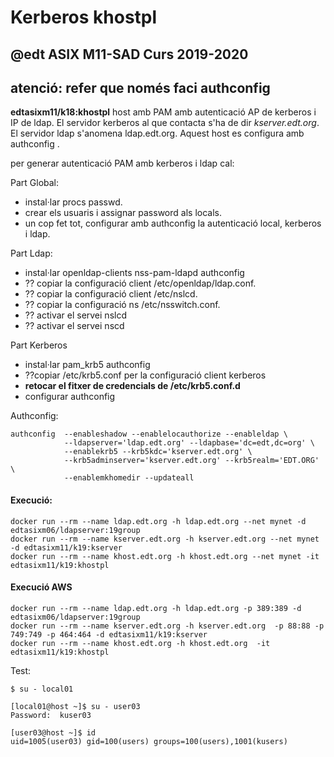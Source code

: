 # Kerberos khostpl
## @edt ASIX M11-SAD Curs 2019-2020

## atenció: refer que només faci authconfig

**edtasixm11/k18:khostpl** host amb PAM amb autenticació AP de  kerberos i IP de ldap.
  El servidor kerberos al que contacta s'ha de dir *kserver.edt.org*. El servidor ldap
  s'anomena ldap.edt.org. Aquest host es configura amb authconfig .
  
per generar autenticació PAM amb kerberos i ldap cal:

Part Global:
  * instal·lar procs passwd.
  * crear els usuaris i assignar password als locals.
  * un cop fet tot, configurar amb authconfig la autenticació local,
    kerberos i ldap.

Part Ldap:
 * instal·lar openldap-clients nss-pam-ldapd authconfig
 * ?? copiar la configuració client /etc/openldap/ldap.conf.
 * ?? copiar la configuració client /etc/nslcd.
 * ?? copiar la configuració ns /etc/nsswitch.conf.
 * ?? activar el servei nslcd
 * ?? activar el servei nscd

Part Kerberos
 * instal·lar pam_krb5 authconfig
 * ??copiar /etc/krb5.conf per la configuració client kerberos
 * **retocar el fitxer de credencials de /etc/krb5.conf.d**
 * configurar authconfig

Authconfig:
```
authconfig  --enableshadow --enablelocauthorize --enableldap \
            --ldapserver='ldap.edt.org' --ldapbase='dc=edt,dc=org' \
            --enablekrb5 --krb5kdc='kserver.edt.org' \
            --krb5adminserver='kserver.edt.org' --krb5realm='EDT.ORG' \
            --enablemkhomedir --updateall
```

#### Execució:
```
docker run --rm --name ldap.edt.org -h ldap.edt.org --net mynet -d edtasixm06/ldapserver:19group
docker run --rm --name kserver.edt.org -h kserver.edt.org --net mynet -d edtasixm11/k19:kserver
docker run --rm --name khost.edt.org -h khost.edt.org --net mynet -it edtasixm11/k19:khostpl
```

#### Execució AWS
```
docker run --rm --name ldap.edt.org -h ldap.edt.org -p 389:389 -d edtasixm06/ldapserver:19group
docker run --rm --name kserver.edt.org -h kserver.edt.org  -p 88:88 -p 749:749 -p 464:464 -d edtasixm11/k19:kserver
docker run --rm --name khost.edt.org -h khost.edt.org  -it edtasixm11/k19:khostpl
```



Test:



```
$ su - local01

[local01@host ~]$ su - user03
Password:  kuser03

[user03@host ~]$ id
uid=1005(user03) gid=100(users) groups=100(users),1001(kusers)
```
